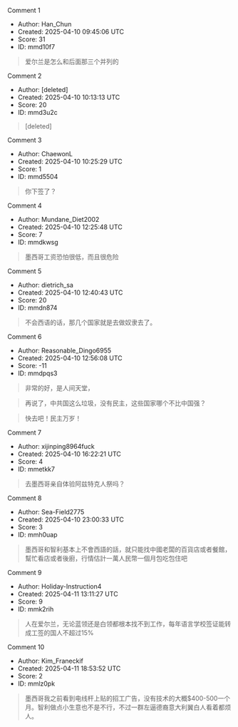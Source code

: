 Comment 1

- Author: Han_Chun
- Created: 2025-04-10 09:45:06 UTC
- Score: 31
- ID: mmd10f7

> 爱尔兰是怎么和后面那三个并列的

Comment 2

- Author: [deleted]
- Created: 2025-04-10 10:13:13 UTC
- Score: 20
- ID: mmd3u2c

> [deleted]

Comment 3

- Author: ChaewonL
- Created: 2025-04-10 10:25:29 UTC
- Score: 1
- ID: mmd5504

> 你下签了？

Comment 4

- Author: Mundane_Diet2002
- Created: 2025-04-10 12:25:48 UTC
- Score: 7
- ID: mmdkwsg

> 墨西哥工资恐怕很低，而且很危险

Comment 5

- Author: dietrich_sa
- Created: 2025-04-10 12:40:43 UTC
- Score: 20
- ID: mmdn874

> 不会西语的话，那几个国家就是去做奴隶去了。

Comment 6

- Author: Reasonable_Dingo6955
- Created: 2025-04-10 12:56:08 UTC
- Score: -11
- ID: mmdpqs3

> 非常的好，是人间天堂，

> 再说了，中共国这么垃圾，没有民主，这些国家哪个不比中国强？

> 快去吧！民主万岁！

Comment 7

- Author: xijinping8964fuck
- Created: 2025-04-10 16:22:21 UTC
- Score: 4
- ID: mmetkk7

> 去墨西哥亲自体验阿兹特克人祭吗？

Comment 8

- Author: Sea-Field2775
- Created: 2025-04-10 23:00:33 UTC
- Score: 3
- ID: mmh0uap

> 墨西哥和智利基本上不會西語的話，就只能找中國老闆的百貨店或者餐館，幫忙看店或者後廚，行情估計一萬人民幣一個月包吃包住吧

Comment 9

- Author: Holiday-Instruction4
- Created: 2025-04-11 13:11:27 UTC
- Score: 9
- ID: mmk2rih

> 人在爱尔兰，无论蓝领还是白领都根本找不到工作，每年语言学校签证能转成工签的国人不超过15%

Comment 10

- Author: Kim_Franeckif
- Created: 2025-04-11 18:53:52 UTC
- Score: 2
- ID: mmlz0pk

> 墨西哥我之前看到电线杆上贴的招工广告，没有技术的大概$400-500一个月。智利做点小生意也不是不行，不过一群左逼德裔意大利翼白人看着都烦人。
